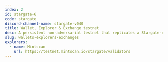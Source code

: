 ```yaml
---
index: 2
id: stargate-6
code: stargate
discord-channel-name: stargate-v040
title: Wallet, Explorer & Exchange testnet
desc: A persistent non-adversarial testnet that replicates a Stargate-enabled Cosmos Hub to be used for service provider integration and relayer testing.
slug: wallets-explorers-exchanges
explorers:
  - name: Mintscan
    url: https://testnet.mintscan.io/stargate/validators
---
```


<!-- ## SAMUEL L. IPSUM

Your bones don't break, mine do. That's clear. Your cells react to bacteria and viruses differently than mine. You don't get sick, I do. That's also clear. But for some reason, you and I react the exact same way to water. We swallow it too fast, we choke. We get some in our lungs, we drown. However unreal it may seem, we are connected, you and I. We're on the same curve, just on opposite ends. -->

<section-chain :id="id" :title="title" :desc="desc"></section-chain>

<section-endpoints :id="id" :code="code">
  <template #intro>
    <p><span class="tm-bold">Wallets</span> and <span class="tm-bold">Explorers</span> should test to ensure that the legacy Amino endpoints provided on the new chains are compatible with existing services. It is highly recommended to start planning a transition to Protobuf endpoints as Amino support is expected to be discontinued in the future.</p>
    <p><span class="tm-bold">Exchanges</span> should ensure their signing and querying software is ready by testing the new features against their infrastructure ahead of the Stargate upgrade. Use the <a href="https://github.com/cosmosdevs/stargate/blob/master/ibc_readiness_matrix.md" target="blank_" rel="noreferrer noopener">Stargate IBC Skill Matrix</a> to guide you in supporting IBC with your upgrades.</p>
  </template>
</section-endpoints>

<section-migration :channel="discord-channel-name" :code="code"></section-migration>

<readiness-banner></readiness-banner>

<section-explorer :data="explorers"></section-explorer>
